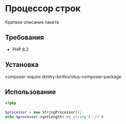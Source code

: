 # Процессор строк

Краткое описание пакета

## Требования

- PHP 8.2

## Установка

composer require dmitry-kirillov/otus-composer-package

## Использование

```php
<?php  
  
$processor = new StringProcessor();  
echo $processor->getLength('my string')' // 9
```